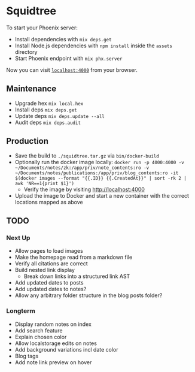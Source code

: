 # Squidtree

To start your Phoenix server:

  * Install dependencies with `mix deps.get`
  * Install Node.js dependencies with `npm install` inside the `assets` directory
  * Start Phoenix endpoint with `mix phx.server`

Now you can visit [`localhost:4000`](http://localhost:4000) from your browser.

## Maintenance

- Upgrade hex `mix local.hex`
- Install deps `mix deps.get`
- Update deps `mix deps.update --all`
- Audit deps `mix deps.audit`

## Production

- Save the build to `./squidtree.tar.gz` via `bin/docker-build`
- Optionally run the docker image locally: `docker run -p 4000:4000 -v ~/Documents/notes/zk:/app/priv/note_contents:ro -v ~/Documents/notes/publications:/app/priv/blog_contents:ro -it $(docker images --format "{{.ID}} {{.CreatedAt}}" | sort -rk 2 | awk 'NR==1{print $1}')`
  - Verify the image by visiting <http://localhost:4000>
- Upload the image to Docker and start a new container with the correct locations mapped as above

## TODO

### Next Up

- Allow pages to load images
- Make the homepage read from a markdown file
- Verify all citations are correct
- Build nested link display
  - Break down links into a structured link AST
- Add updated dates to posts
- Add updated dates to notes?
- Allow any arbitrary folder structure in the blog posts folder?

### Longterm

- Display random notes on index
- Add search feature
- Explain chosen color
- Allow localstorage edits on notes
- Add background variations incl date color
- Blog tags
- Add note link preview on hover
